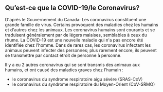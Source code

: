 ## Qu’est-ce que la COVID-19/le Coronavirus?
 
D'après le Gouvernement du Canada: Les coronavirus constituent une grande famille de virus. Certains provoquent des maladies chez les humains et d'autres chez les animaux. Les coronavirus humains sont courants et se traduisent généralement par de légers malaises, semblables à ceux du rhume. 
La COVID-19 est une nouvelle maladie qui n'a pas encore été identifiée chez l'homme. Dans de rares cas, les coronavirus infectant les animaux peuvent infecter des personnes; plus rarement encore, ils peuvent se transmettre par contact étroit de personne à personne. 

Il y a eu 2 autres coronavirus qui se sont transmis des animaux aux humains, et ont causé des maladies graves chez l'humain :

- le coronavirus du syndrome respiratoire aigu sévère (SRAS-CoV)
- le coronavirus du syndrome respiratoire du Moyen-Orient (CoV-SRMO)
